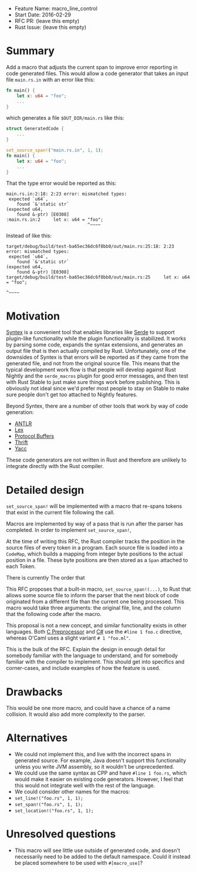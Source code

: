 - Feature Name: macro_line_control
- Start Date: 2016-02-29
- RFC PR: (leave this empty)
- Rust Issue: (leave this empty)

# Summary
[summary]: #summary

Add a macro that adjusts the current span to improve error reporting in code
generated files.  This would allow a code generator that takes an input file
`main.rs.in` with an error like this:

```rust
fn main() {
    let x: u64 = "foo";
    ...
}
```

which generates a file `$OUT_DIR/main.rs` like this:

```rust
struct GeneratedCode {
    ...
}

set_source_span!("main.rs.in", 1, 1);
fn main() {
    let x: u64 = "foo";
    ...
}
```

That the type error would be reported as this:

```
main.rs.in:2:18: 2:23 error: mismatched types:
 expected `u64`,
    found `&'static str`
(expected u64,
    found &-ptr) [E0308]
:main.rs.in:2     let x: u64 = "foo";
                               ^~~~~
```

Instead of like this:

```
target/debug/build/test-ba65ec36dc6f8bb0/out/main.rs:25:18: 2:23 error: mismatched types:
 expected `u64`,
    found `&'static str`
(expected u64,
    found &-ptr) [E0308]
target/debug/build/test-ba65ec36dc6f8bb0/out/main.rs:25     let x: u64 = "foo";
                                                                         ^~~~~
```

# Motivation
[motivation]: #motivation

[Syntex](https://github.com/serde-rs/syntex) is a convenient tool that enables
libraries like [Serde](https://github.com/serde-rs/serde) to support
plugin-like functionality while the plugin functionality is stabilized. It
works by parsing some code, expands the syntax extensions, and generates an
output file that is then actually compiled by Rust. Unfortunately, one of the
downsides of Syntex is that errors will be reported as if they came from the
generated file, and not from the original source file. This means that the
typical development work flow is that people will develop against Rust Nightly
and the `serde_macros` plugin for good error messages, and then test with Rust
Stable to just make sure things work before publishing. This is obviously not
ideal since we'd prefer most people to stay on Stable to make sure people don't
get too attached to Nightly features.

Beyond Syntex, there are a number of other tools that work by way of code
generation:

* [ANTLR](http://www.antlr.org/)
* [Lex](http://dinosaur.compilertools.net/lex/index.html)
* [Protocol Buffers](https://developers.google.com/protocol-buffers/)
* [Thrift](https://thrift.apache.org/)
* [Yacc](http://dinosaur.compilertools.net/yacc/index.html)

These code generators are not written in Rust and therefore are unlikely to
integrate directly with the Rust compiler.

# Detailed design
[design]: #detailed-design

`set_source_span!` will be implemented with a macro that re-spans tokens
that exist in the current file following the call.


Macros are implemented by way of a pass that is run after the parser has
completed.  In order to implement `set_source_span!`, 


At the time of writing this RFC, the Rust compiler tracks the position in the
source files of every token in a program.  Each source file is loaded into a
`CodeMap`, which builds a mapping from integer byte positions to the actual
position in a file.  These byte positions are then stored as a `Span` attached
to each Token.

There is currently 
The order that 


This RFC proposes that a built-in macro, `set_source_span!(...)`, to Rust that
allows some source file to inform the parser that the next block of code
originated from a different file than the current one being processed.  This
macro would take three arguments: the original file, line, and the column that
the following code after the macro.

This proposal is not a new concept, and similar functionality exists in other
languages.  Both
[C Preprocessor](https://gcc.gnu.org/onlinedocs/cpp/Line-Control.html) and
[C#](https://www.google.com/search?q=c%23+%23line&ie=utf-8&oe=utf-8)
use the `#line 1 foo.c` directive, whereas O'Caml uses a slight variant
`# 1 "foo.ml"`.


This is the bulk of the RFC. Explain the design in enough detail for somebody familiar
with the language to understand, and for somebody familiar with the compiler to implement.
This should get into specifics and corner-cases, and include examples of how the feature is used.

# Drawbacks
[drawbacks]: #drawbacks

This would be one more macro, and could have a chance of a name collision.  It
would also add more complexity to the parser.


# Alternatives
[alternatives]: #alternatives

* We could not implement this, and live with the incorrect spans in generated
  source.  For example, Java doesn't support this functionality unless you
  write JVM assembly, so it wouldn't be unprecedented.
* We could use the same syntax as CPP and have `#line 1 foo.rs`, which would
  make it easier on existing code generators.  However, I feel that this would
  not integrate well with the rest of the language.
* We could consider other names for the macros:
 * `set_line!("foo.rs", 1, 1);`
 * `set_span!("foo.rs", 1, 1);`
 * `set_location!("foo.rs", 1, 1);`

# Unresolved questions
[unresolved]: #unresolved-questions

* This macro will see little use outside of generated code, and doesn't necessarily
  need to be added to the default namespace. Could it instead be placed somewhere
  to be used with `#[macro_use]`?
